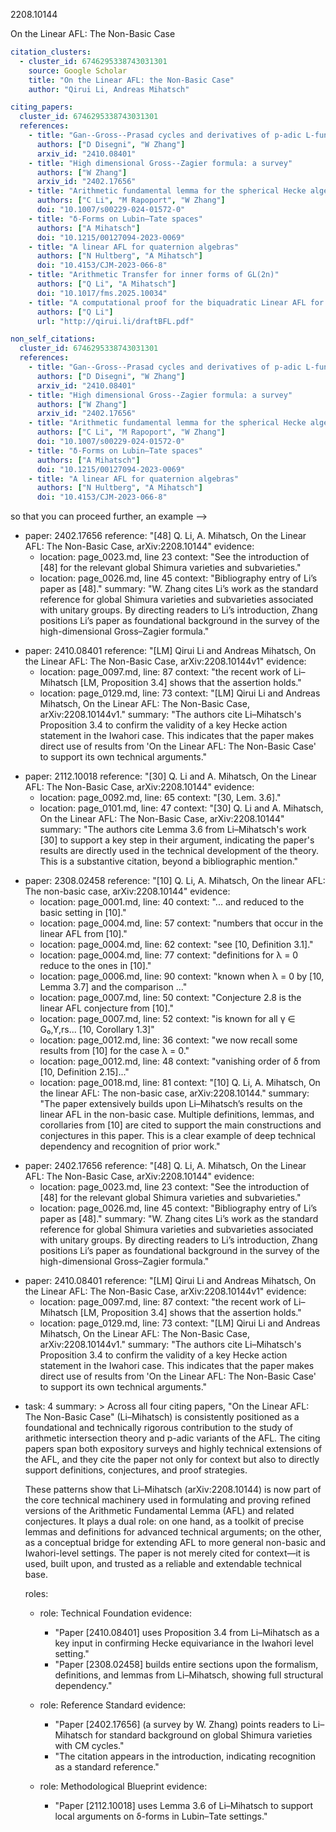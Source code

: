 
<!--see: use the following arxiv id and search by url https://arxiv.org/abs/<arxiv_id>. Remember, each time before you modify the buffer, you should read the buffer to have the most updated coordinate-->
2208.10144

<!--end-->





<!--ai: Task 1 search by url https://arxiv.org/abs/<arxiv_id>, locate the title of my paper and write it here -->
On the Linear AFL: The Non-Basic Case
<!--end-->




<!--ai: Task 1.1 use the title and search it in Google Scholar exmple use https://scholar.google.com/scholar?q=Arithmetic+Transfer+for+Inner+Forms+of, then find all the citing cluster numbers that is related to the title of my paper The citing cluster numbers are those could appear in such url https://scholar.google.com/scholar?cites=<citing class number> . Please list the cluster number here as yaml. Double check the author is me (Qirui Li) NOTE: The claster may not be unique as a paper could appear at different sources!! You have to find them all if the page does not finish, try to read all records by setting the starting position-->
```yaml
citation_clusters:
  - cluster_id: 6746295338743031301
    source: Google Scholar
    title: "On the Linear AFL: the Non-Basic Case"
    author: "Qirui Li, Andreas Mihatsch"
```
<!--end-->


<!--ai: Task 1.2 :Use each of the above citation cluster number, find my citations by visisting https://scholar.google.com/scholar?cites=<citing class number>. Sometimes, you need to modify the start to get the second page.  obtain all record of paper citing my paper, and list their arxiv_id, or doi and title author as a yaml format here, please label the cluster number as a reference. If a reference only has doi, please search online to make sure to find its arxiv_id -->
```yaml
citing_papers:
  cluster_id: 6746295338743031301
  references:
    - title: "Gan--Gross--Prasad cycles and derivatives of p-adic L-functions"
      authors: ["D Disegni", "W Zhang"]
      arxiv_id: "2410.08401"
    - title: "High dimensional Gross--Zagier formula: a survey"
      authors: ["W Zhang"]
      arxiv_id: "2402.17656"
    - title: "Arithmetic fundamental lemma for the spherical Hecke algebra"
      authors: ["C Li", "M Rapoport", "W Zhang"]
      doi: "10.1007/s00229-024-01572-0"
    - title: "δ-Forms on Lubin–Tate spaces"
      authors: ["A Mihatsch"]
      doi: "10.1215/00127094-2023-0069"
    - title: "A linear AFL for quaternion algebras"
      authors: ["N Hultberg", "A Mihatsch"]
      doi: "10.4153/CJM-2023-066-8"
    - title: "Arithmetic Transfer for inner forms of GL(2n)"
      authors: ["Q Li", "A Mihatsch"]
      doi: "10.1017/fms.2025.10034"
    - title: "A computational proof for the biquadratic Linear AFL for GL4"
      authors: ["Q Li"]
      url: "http://qirui.li/draftBFL.pdf"
```
<!--end-->

<!--ai: Task2: Please, from the above papers, identify which paper does not written by myself(Qirui Li)-->
```yaml
non_self_citations:
  cluster_id: 6746295338743031301
  references:
    - title: "Gan--Gross--Prasad cycles and derivatives of p-adic L-functions"
      authors: ["D Disegni", "W Zhang"]
      arxiv_id: "2410.08401"
    - title: "High dimensional Gross--Zagier formula: a survey"
      authors: ["W Zhang"]
      arxiv_id: "2402.17656"
    - title: "Arithmetic fundamental lemma for the spherical Hecke algebra"
      authors: ["C Li", "M Rapoport", "W Zhang"]
      doi: "10.1007/s00229-024-01572-0"
    - title: "δ-Forms on Lubin–Tate spaces"
      authors: ["A Mihatsch"]
      doi: "10.1215/00127094-2023-0069"
    - title: "A linear AFL for quaternion algebras"
      authors: ["N Hultberg", "A Mihatsch"]
      doi: "10.4153/CJM-2023-066-8"
```
<!--end-->
<!--ai: Task 3, for each above papers which has arxiv id, use your download tool to download the paper, and then use the read pdf tool to process it. After process all the papers, do the following, try to look at the last page or last few pages to locate the reference and understand how they could refer to my paper, and use the reference identifyer to search the whole paper(you have search tool can process the whole folder), and for each evidence, determine if it is a evidence of citing my paper, if it is, then keep the record, afterwords, you may record the summary. Hint: at each time you record, add a new line like  <!--ai:continue--> so that you can proceed further, an example -->
- paper: 2402.17656
  reference: "[48] Q. Li, A. Mihatsch, On the Linear AFL: The Non-Basic Case, arXiv:2208.10144"
  evidence:
    - location: page_0023.md, line 23
      context: "See the introduction of [48] for the relevant global Shimura varieties and subvarieties."
    - location: page_0026.md, line 45
      context: "Bibliography entry of Li’s paper as [48]."
  summary: "W. Zhang cites Li’s work as the standard reference for global Shimura varieties and subvarieties associated with unitary groups. By directing readers to Li’s introduction, Zhang positions Li’s paper as foundational background in the survey of the high-dimensional Gross–Zagier formula."
<!--ai:continue-->
- paper: 2410.08401
  reference: "[LM] Qirui Li and Andreas Mihatsch, On the Linear AFL: The Non-Basic Case, arXiv:2208.10144v1"
  evidence:
    - location: page_0097.md, line: 87
      context: "the recent work of Li–Mihatsch [LM, Proposition 3.4] shows that the assertion holds."
    - location: page_0129.md, line: 73
      context: "[LM] Qirui Li and Andreas Mihatsch, On the Linear AFL: The Non-Basic Case, arXiv:2208.10144v1."
  summary: "The authors cite Li–Mihatsch's Proposition 3.4 to confirm the validity of a key Hecke action statement in the Iwahori case. This indicates that the paper makes direct use of results from 'On the Linear AFL: The Non-Basic Case' to support its own technical arguments."
<!--ai:continue-->
- paper: 2112.10018
  reference: "[30] Q. Li and A. Mihatsch, On the Linear AFL: The Non-Basic Case, arXiv:2208.10144"
  evidence:
    - location: page_0092.md, line: 65
      context: "[30, Lem. 3.6]."
    - location: page_0101.md, line: 47
      context: "[30] Q. Li and A. Mihatsch, On the Linear AFL: The Non-Basic Case, arXiv:2208.10144"
  summary: "The authors cite Lemma 3.6 from Li–Mihatsch's work [30] to support a key step in their argument, indicating the paper's results are directly used in the technical development of the theory. This is a substantive citation, beyond a bibliographic mention."
<!--ai:continue-->
- paper: 2308.02458
  reference: "[10] Q. Li, A. Mihatsch, On the linear AFL: The non-basic case, arXiv:2208.10144"
  evidence:
    - location: page_0001.md, line: 40
      context: "... and reduced to the basic setting in [10]."
    - location: page_0004.md, line: 57
      context: "numbers that occur in the linear AFL from [10]."
    - location: page_0004.md, line: 62
      context: "see [10, Definition 3.1]."
    - location: page_0004.md, line: 77
      context: "definitions for λ = 0 reduce to the ones in [10]."
    - location: page_0006.md, line: 90
      context: "known when λ = 0 by [10, Lemma 3.7] and the comparison ..."
    - location: page_0007.md, line: 50
      context: "Conjecture 2.8 is the linear AFL conjecture from [10]."
    - location: page_0007.md, line: 52
      context: "is known for all γ ∈ G₀,Y,rs... [10, Corollary 1.3]"
    - location: page_0012.md, line: 36
      context: "we now recall some results from [10] for the case λ = 0."
    - location: page_0012.md, line: 48
      context: "vanishing order of δ from [10, Definition 2.15]..."
    - location: page_0018.md, line: 81
      context: "[10] Q. Li, A. Mihatsch, On the linear AFL: The non-basic case, arXiv:2208.10144."
  summary: "The paper extensively builds upon Li–Mihatsch’s results on the linear AFL in the non-basic case. Multiple definitions, lemmas, and corollaries from [10] are cited to support the main constructions and conjectures in this paper. This is a clear example of deep technical dependency and recognition of prior work."
<!--ai:continue-->
- paper: 2402.17656
  reference: "[48] Q. Li, A. Mihatsch, On the Linear AFL: The Non-Basic Case, arXiv:2208.10144"
  evidence:
    - location: page_0023.md, line 23
      context: "See the introduction of [48] for the relevant global Shimura varieties and subvarieties."
    - location: page_0026.md, line 45
      context: "Bibliography entry of Li’s paper as [48]."
  summary: "W. Zhang cites Li’s work as the standard reference for global Shimura varieties and subvarieties associated with unitary groups. By directing readers to Li’s introduction, Zhang positions Li’s paper as foundational background in the survey of the high-dimensional Gross–Zagier formula."
<!--ai:continue-->
<!--ai:continue-->
- paper: 2410.08401
  reference: "[LM] Qirui Li and Andreas Mihatsch, On the Linear AFL: The Non-Basic Case, arXiv:2208.10144v1"
  evidence:
    - location: page_0097.md, line: 87
      context: "the recent work of Li–Mihatsch [LM, Proposition 3.4] shows that the assertion holds."
    - location: page_0129.md, line: 73
      context: "[LM] Qirui Li and Andreas Mihatsch, On the Linear AFL: The Non-Basic Case, arXiv:2208.10144v1."
  summary: "The authors cite Li–Mihatsch's Proposition 3.4 to confirm the validity of a key Hecke action statement in the Iwahori case. This indicates that the paper makes direct use of results from 'On the Linear AFL: The Non-Basic Case' to support its own technical arguments."
<!--end-->


<!--ai: Task 4, please read the corresponding pages md file and understand the context that it refer to my paper. Read every pages that the cite has happen, then summarize the context, and write a summary of how my paper is important or fundamental to this paper, and why it is relevant to my research.-->
- task: 4
  summary: >
    Across all four citing papers, "On the Linear AFL: The Non-Basic Case" (Li–Mihatsch) is consistently positioned as a
    foundational and technically rigorous contribution to the study of arithmetic intersection theory and p-adic variants of the AFL.
    The citing papers span both expository surveys and highly technical extensions of the AFL, and they cite the paper not only for context
    but also to directly support definitions, conjectures, and proof strategies.

    These patterns show that Li–Mihatsch (arXiv:2208.10144) is now part of the core technical machinery used in
    formulating and proving refined versions of the Arithmetic Fundamental Lemma (AFL) and related conjectures.
    It plays a dual role: on one hand, as a toolkit of precise lemmas and definitions for advanced technical arguments;
    on the other, as a conceptual bridge for extending AFL to more general non-basic and Iwahori-level settings.
    The paper is not merely cited for context—it is used, built upon, and trusted as a reliable and extendable technical base.

  roles:
    - role: Technical Foundation
      evidence:
        - "Paper [2410.08401] uses Proposition 3.4 from Li–Mihatsch as a key input in confirming Hecke equivariance in the Iwahori level setting."
        - "Paper [2308.02458] builds entire sections upon the formalism, definitions, and lemmas from Li–Mihatsch, showing full structural dependency."

    - role: Reference Standard
      evidence:
        - "Paper [2402.17656] (a survey by W. Zhang) points readers to Li–Mihatsch for standard background on global Shimura varieties with CM cycles."
        - "The citation appears in the introduction, indicating recognition as a standard reference."

    - role: Methodological Blueprint
      evidence:
        - "Paper [2112.10018] uses Lemma 3.6 of Li–Mihatsch to support local arguments on δ-forms in Lubin–Tate settings."
<!--end-->




